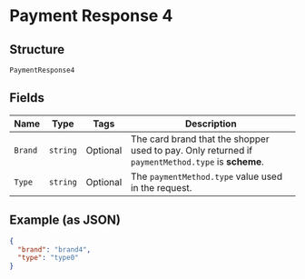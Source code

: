 
# Payment Response 4

## Structure

`PaymentResponse4`

## Fields

| Name | Type | Tags | Description |
|  --- | --- | --- | --- |
| `Brand` | `string` | Optional | The card brand that the shopper used to pay. Only returned if `paymentMethod.type` is **scheme**. |
| `Type` | `string` | Optional | The `paymentMethod.type` value used in the request. |

## Example (as JSON)

```json
{
  "brand": "brand4",
  "type": "type0"
}
```


